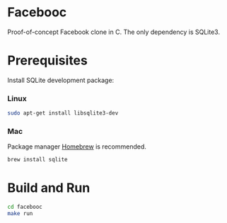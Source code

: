 # Facebooc

Proof-of-concept Facebook clone in C.
The only dependency is SQLite3.

# Prerequisites
Install SQLite development package:
### Linux
```bash
sudo apt-get install libsqlite3-dev
```
### Mac
Package manager [Homebrew](http://brew.sh/) is recommended.
```bash
brew install sqlite
```

# Build and Run
```bash
cd facebooc
make run
```
